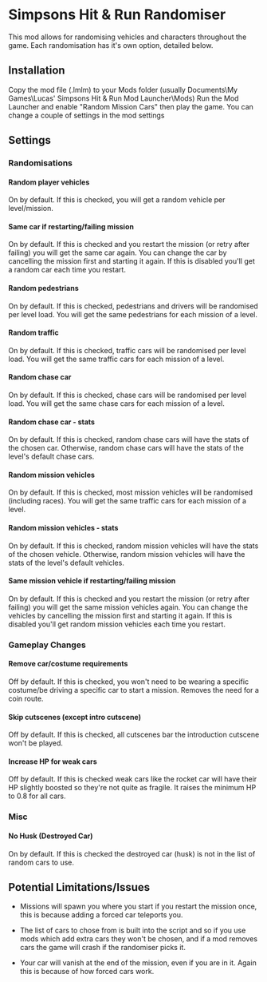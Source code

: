 # Simpsons Hit & Run Randomiser

This mod allows for randomising vehicles and characters throughout the game.
Each randomisation has it's own option, detailed below.

## Installation
Copy the mod file (.lmlm) to your Mods folder (usually Documents\My Games\Lucas' Simpsons Hit & Run Mod Launcher\Mods)
Run the Mod Launcher and enable "Random Mission Cars" then play the game.
You can change a couple of settings in the mod settings

## Settings
### Randomisations
#### Random player vehicles
On by default.
If this is checked, you will get a random vehicle per level/mission.
#### Same car if restarting/failing mission
On by default.
If this is checked and you restart the mission (or retry after failing) you will get the same car again.
You can change the car by cancelling the mission first and starting it again.
If this is disabled you'll get a random car each time you restart.
#### Random pedestrians
On by default.
If this is checked, pedestrians and drivers will be randomised per level load.
You will get the same pedestrians for each mission of a level.
#### Random traffic
On by default.
If this is checked, traffic cars will be randomised per level load.
You will get the same traffic cars for each mission of a level.
#### Random chase car
On by default.
If this is checked, chase cars will be randomised per level load.
You will get the same chase cars for each mission of a level.
#### Random chase car - stats
On by default.
If this is checked, random chase cars will have the stats of the chosen car.
Otherwise, random chase cars will have the stats of the level's default chase cars.
#### Random mission vehicles
On by default.
If this is checked, most mission vehicles will be randomised (including races).
You will get the same traffic cars for each mission of a level.
#### Random mission vehicles - stats
On by default.
If this is checked, random mission vehicles will have the stats of the chosen vehicle.
Otherwise, random mission vehicles will have the stats of the level's default vehicles.
#### Same mission vehicle if restarting/failing mission
On by default.
If this is checked and you restart the mission (or retry after failing) you will get the same mission vehicles again.
You can change the vehicles by cancelling the mission first and starting it again.
If this is disabled you'll get random mission vehicles each time you restart.
### Gameplay Changes
#### Remove car/costume requirements
Off by default.
If this is checked, you won't need to be wearing a specific costume/be driving a specific car to start a mission.
Removes the need for a coin route.
#### Skip cutscenes (except intro cutscene)
Off by default.
If this is checked, all cutscenes bar the introduction cutscene won't be played.
#### Increase HP for weak cars
Off by default.
If this is checked weak cars like the rocket car will have their HP slightly boosted so they're not quite as fragile.
It raises the minimum HP to 0.8 for all cars.
### Misc
#### No Husk (Destroyed Car)
On by default.
If this is checked the destroyed car (husk) is not in the list of random cars to use.
	
## Potential Limitations/Issues
- Missions will spawn you where you start if you restart the mission once, this is because adding a forced car teleports you.

- The list of cars to chose from is built into the script and so if you use mods which add extra cars they won't be chosen,
and if a mod removes cars the game will crash if the randomiser picks it.

- Your car will vanish at the end of the mission, even if you are in it. Again this is because of how forced cars work.
